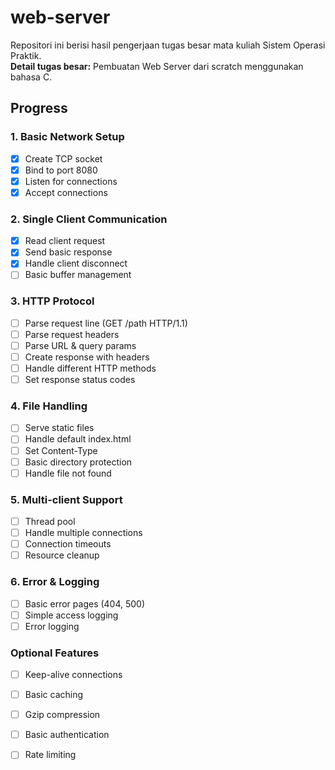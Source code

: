 # web-server
Repositori ini berisi hasil pengerjaan tugas besar mata kuliah Sistem Operasi Praktik.  
**Detail tugas besar:** Pembuatan Web Server dari scratch menggunakan bahasa C.

## Progress

### 1. Basic Network Setup
- [x] Create TCP socket
- [x] Bind to port 8080
- [x] Listen for connections
- [x] Accept connections

### 2. Single Client Communication
- [x] Read client request
- [x] Send basic response
- [x] Handle client disconnect
- [ ] Basic buffer management

### 3. HTTP Protocol
- [ ] Parse request line (GET /path HTTP/1.1)
- [ ] Parse request headers
- [ ] Parse URL & query params
- [ ] Create response with headers
- [ ] Handle different HTTP methods
- [ ] Set response status codes

### 4. File Handling
- [ ] Serve static files
- [ ] Handle default index.html
- [ ] Set Content-Type
- [ ] Basic directory protection
- [ ] Handle file not found

### 5. Multi-client Support
- [ ] Thread pool
- [ ] Handle multiple connections
- [ ] Connection timeouts
- [ ] Resource cleanup

### 6. Error & Logging
- [ ] Basic error pages (404, 500)
- [ ] Simple access logging
- [ ] Error logging

### Optional Features
- [ ] Keep-alive connections
- [ ] Basic caching
- [ ] Gzip compression
- [ ] Basic authentication
- [ ] Rate limiting

